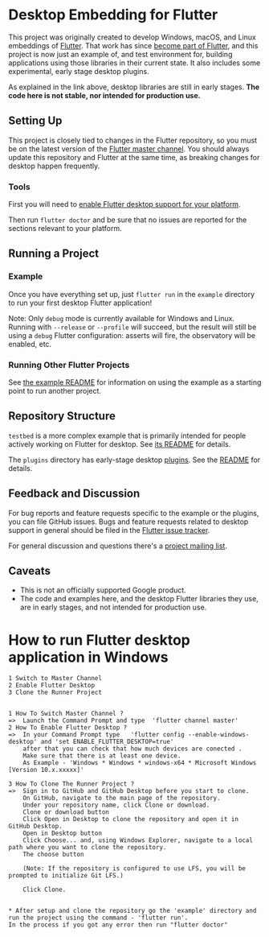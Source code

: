# Desktop Embedding for Flutter

This project was originally created to develop Windows, macOS, and Linux
embeddings of [Flutter](https://github.com/flutter/flutter). That work has
since [become part of
Flutter](https://github.com/flutter/flutter/wiki/Desktop-shells), and this
project is now just an example of, and test environment for, building
applications using those libraries in their current state. It also
includes some experimental, early stage desktop plugins.

As explained in the link above, desktop libraries are still in early stages.
**The code here is not stable, nor intended for production use.**

## Setting Up

This project is closely tied to changes in the Flutter repository, so
you must be on the latest version of the [Flutter master
channel](https://github.com/flutter/flutter/wiki/Flutter-build-release-channels#how-to-change-channels).
You should always update this repository and Flutter at the same time,
as breaking changes for desktop happen frequently.

### Tools

First you will need to [enable Flutter desktop support for your
platform](https://github.com/flutter/flutter/wiki/Desktop-shells#tooling).

Then run `flutter doctor` and be sure that no issues are reported for the
sections relevant to your platform.

## Running a Project

### Example

Once you have everything set up, just `flutter run` in the `example` directory
to run your first desktop Flutter application!

Note: Only `debug` mode is currently available for Windows and Linux. Running with
`--release` or `--profile` will succeed, but the result will still be using a
`debug` Flutter configuration: asserts will fire, the observatory will be enabled,
etc.

### Running Other Flutter Projects

See [the example README](example/README.md) for information on using the
example as a starting point to run another project.

## Repository Structure

`testbed` is a more complex example that is primarily intended for people
actively working on Flutter for desktop. See [its README](testbed/README.md)
for details.

The `plugins` directory has early-stage desktop
[plugins](https://flutter.dev/docs/development/packages-and-plugins/developing-packages).
See the [README](plugins/README.md) for details.

## Feedback and Discussion

For bug reports and feature requests specific to the example or the plugins,
you can file GitHub issues. Bugs and feature requests related to desktop support
in general should be filed in the
[Flutter issue tracker](https://github.com/flutter/flutter/issues).

For general discussion and questions there's a [project mailing
list](https://groups.google.com/forum/#!forum/flutter-desktop-embedding-dev).

## Caveats

* This is not an officially supported Google product.
* The code and examples here, and the desktop Flutter libraries they use, are
  in early stages, and not intended for production use.

# How to run Flutter desktop application in Windows

    1 Switch to Master Channel
    2 Enable Flutter Desktop
    3 Clone the Runner Project
    

    1 How To Switch Master Channel ?
    =>  Launch the Command Prompt and type  'flutter channel master' 
    2 How To Enable Flutter Desktop ?
    =>  In your Command Prompt type   'flutter config --enable-windows-desktop' and 'set ENABLE_FLUTTER_DESKTOP=true'
        after that you can check that how much devices are conected .
        Make sure that there is at least one device.
        As Example - 'Windows * Windows * windows-x64 * Microsoft Windows [Version 10.x.xxxxx]'
        
    3 How To Clone The Runner Project ?
    =>  Sign in to GitHub and GitHub Desktop before you start to clone.
        On GitHub, navigate to the main page of the repository.
        Under your repository name, click Clone or download.
        Clone or download button
        Click Open in Desktop to clone the repository and open it in GitHub Desktop.
        Open in Desktop button
        Click Choose... and, using Windows Explorer, navigate to a local path where you want to clone the repository.
        The choose button
        
        (Note: If the repository is configured to use LFS, you will be prompted to initialize Git LFS.)
        
        Click Clone.

    
    * After setup and clone the repository go the 'example' directory and run the project using the command - 'flutter run'.
    In the process if you got any error then run "flutter doctor"

